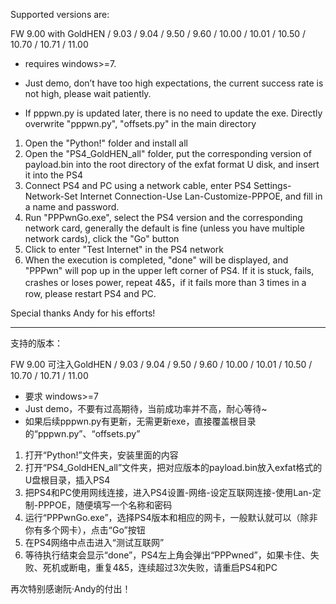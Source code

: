 Supported versions are:

FW 9.00 with GoldHEN / 9.03 / 9.04 / 9.50 / 9.60 / 10.00 / 10.01 / 10.50 / 10.70 / 10.71 / 11.00

- requires windows>=7.

- Just demo, don’t have too high expectations, the current success rate is not high, please wait patiently.

- If pppwn.py is updated later, there is no need to update the exe. Directly overwrite "pppwn.py", "offsets.py" in the main directory


1. Open the "Python!" folder and install all
2. Open the "PS4_GoldHEN_all" folder, put the corresponding version of payload.bin into the root directory of the exfat format U disk, and insert it into the PS4
3. Connect PS4 and PC using a network cable, enter PS4 Settings-Network-Set Internet Connection-Use Lan-Customize-PPPOE, and fill in a name and password.
4. Run "PPPwnGo.exe", select the PS4 version and the corresponding network card, generally the default is fine (unless you have multiple network cards), click the "Go" button
5. Click to enter "Test Internet" in the PS4 network
6. When the execution is completed, "done" will be displayed, and "PPPwn" will pop up in the upper left corner of PS4. If it is stuck, fails, crashes or loses power, repeat 4&5，if it fails more than 3 times in a row, please restart PS4 and PC.

Special thanks Andy for his efforts!



----------------------------------------------------------------------------------------

支持的版本：

FW 9.00 可注入GoldHEN / 9.03 / 9.04 / 9.50 / 9.60 / 10.00 / 10.01 / 10.50 / 10.70 / 10.71 / 11.00

- 要求 windows>=7
- Just demo，不要有过高期待，当前成功率并不高，耐心等待~
- 如果后续pppwn.py有更新，无需更新exe，直接覆盖根目录的“pppwn.py”、“offsets.py”

1. 打开“Python!”文件夹，安装里面的内容
2. 打开“PS4_GoldHEN_all”文件夹，把对应版本的payload.bin放入exfat格式的U盘根目录，插入PS4
3. 把PS4和PC使用网线连接，进入PS4设置-网络-设定互联网连接-使用Lan-定制-PPPOE，随便填写一个名称和密码
4. 运行“PPPwnGo.exe”，选择PS4版本和相应的网卡，一般默认就可以（除非你有多个网卡），点击“Go”按钮
5. 在PS4网络中点击进入“测试互联网”
6. 等待执行结束会显示“done”，PS4左上角会弹出“PPPwned”，如果卡住、失败、死机或断电，重复4&5，连续超过3次失败，请重启PS4和PC


再次特别感谢阮·Andy的付出！
